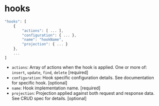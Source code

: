 # hooks

```javascript
"hooks": [
    {
        "actions": [ ... ],
        "configuration": { ... },
        "name": "hookName",
        "projection": { ... }
    },
    ...
]
```

* `actions`: Array of actions when the hook is applied.  One or more of: `insert`, `update`, `find`, `delete` [required]
* `configuration`: Hook specific configuration details.  See documentation for specific hook. [optional]
* `name`: Hook implementation name. [required]
* `projection`: Projection applied against both request and response data. See CRUD spec for details. [optional]

